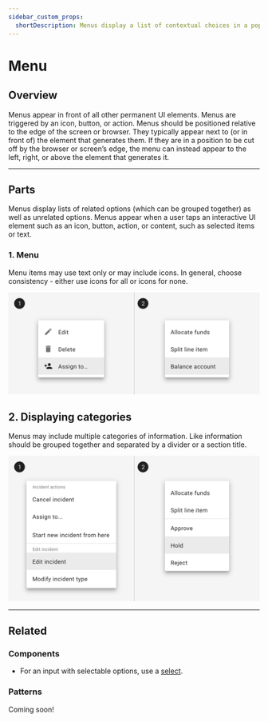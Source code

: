 ```yaml
---
sidebar_custom_props:
  shortDescription: Menus display a list of contextual choices in a pop-up. They appear when users interact with a button, action, or other control.
---
```


# Menu

<ComponentVisual
  figmaUrl="https://www.figma.com/embed?embed_host=share&url=https%3A%2F%2Fwww.figma.com%2Fproto%2FieVOHGeTrAacQJ8iT5BOwW%2FMenu%3Fscaling%3Dmin-zoom%26page-id%3D0%253A1%26node-id%3D1%253A790"
  storybookUrl="https://forge.tylerdev.io/main/?path=/story/components-menu--default" />

## Overview 

Menus appear in front of all other permanent UI elements. Menus are triggered by an icon, button, or action. Menus should be positioned relative to the edge of the screen or browser. They typically appear next to (or in front of) the element that generates them. If they are in a position to be cut off by the browser or screen’s edge, the menu can instead appear to the left, right, or above the element that generates it.

---

## Parts 

Menus display lists of related options (which can be grouped together) as well as unrelated options. Menus appear when a user taps an interactive UI element such as an icon, button, action, or content, such as selected items or text.

### 1. Menu 

Menu items may use text only or may include icons. In general, choose consistency - either use icons for all or icons for none.

<ImageBlock padded={false} caption="1. A dropdown may use icons for familiar actions. <br>2. A dropdown may use text only options for domain specific items.">

![Image of two menus: one with icons and with text only icons](./images/menu-icons.png)

</ImageBlock>

## 2. Displaying categories

Menus may include multiple categories of information. Like information should be grouped together and separated by a divider or a section title.

<ImageBlock padded={false} caption="1. A menu may be divided into sections using section titles. <br>2. A menu may be divided into sections using dividers.">

![Image of two menus: one with section titles and one with dividers.](./images/menu-categories.png)

</ImageBlock>

---

## Related 

### Components 

- For an input with selectable options, use a [select](/components/fields/select).

### Patterns 

Coming soon!
